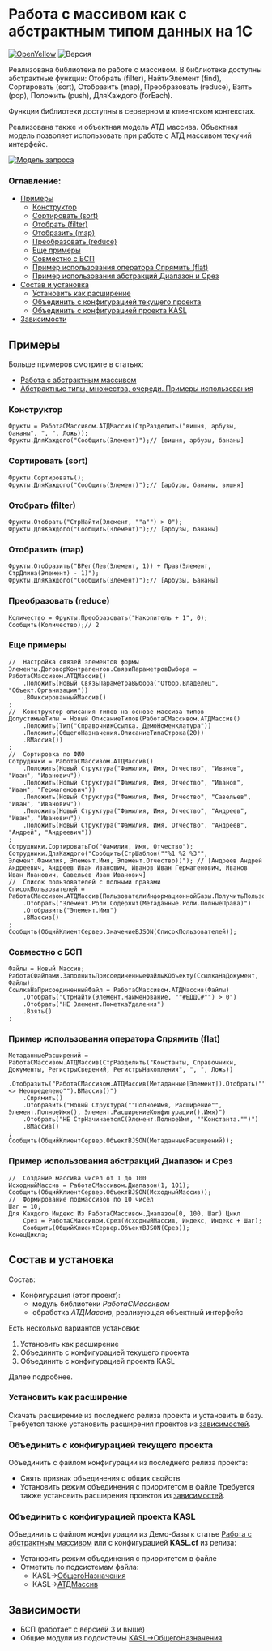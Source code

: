 # Работа с массивом как с абстрактным типом данных на 1С

[![OpenYellow](https://img.shields.io/endpoint?url=https://openyellow.org/data/badges/1/382631462.json)](https://openyellow.org/grid?data=top&repo=382631462) ![Версия](https://img.shields.io/badge/Версия_1С-8.3.24-yellow)

Реализована библиотека по работе с массивом. В библиотеке доступны абстрактные функции: Отобрать (filter), НайтиЭлемент (find), Сортировать (sort), Отобразить (map), Преобразовать (reduce), Взять (pop), Положить (push), ДляКаждого (forEach).

Функции библиотеки доступны в серверном и клиентском контекстах.

Реализована также и объектная модель АТД массива. Объектная модель позволяет использовать при работе с АТД массивом текучий интерфейс.

[![Модель запроса](https://infostart.ru/bitrix/templates/sandbox_empty/assets/tpl/abo/img/logo.svg)](infostart.ru/1c/articles/1473034/)
### Оглавление:
- [Примеры](#примеры)
	- [Конструктор](#конструктор)
	- [Сортировать (sort)](#сортировать-sort)
	- [Отобрать (filter)](#отобрать-filter)
	- [Отобразить (map)](#отобразить-map)
	- [Преобразовать (reduce)](#преобразовать-reduce)
	- [Еще примеры](#еще-примеры)
	- [Совместно с БСП](#совместно-с-бсп)
	- [Пример использования оператора Спрямить (flat)](#пример-использования-оператора-спрямить-flat)
	- [Пример использования абстракций Диапазон и Срез](#пример-использования-абстракций-диапазон-и-срез)
- [Состав и установка](#состав-и-установка)
	- [Установить как расширение](#установить-как-расширение)
	- [Объединить с конфигурацией текущего проекта](#объединить-с-конфигурацией-текущего-проекта)
	- [Объединить с конфигурацией проекта KASL](#объединить-с-конфигурацией-проекта-kasl)
- [Зависимости](#зависимости)

## Примеры

Больше примеров смотрите в статьях:
- [Работа с абстрактным массивом](https://infostart.ru/1c/articles/1473034/)
- [Абстрактные типы, множества, очереди. Примеры использования](https://infostart.ru/1c/2093459/)

### Конструктор

```bsl
Фрукты = РаботаСМассивом.АТДМассив(СтрРазделить("вишня, арбузы, бананы", ", ", Ложь));
Фрукты.ДляКаждого("Сообщить(Элемент)");// [вишня, арбузы, бананы]
```
### Сортировать (sort)

```bsl
Фрукты.Сортировать();
Фрукты.ДляКаждого("Сообщить(Элемент)");// [арбузы, бананы, вишня]
```
### Отобрать (filter)

```bsl
Фрукты.Отобрать("СтрНайти(Элемент, ""а"") > 0");
Фрукты.ДляКаждого("Сообщить(Элемент)");// [арбузы, бананы]
```
### Отобразить (map)

```bsl
Фрукты.Отобразить("ВРег(Лев(Элемент, 1)) + Прав(Элемент, СтрДлина(Элемент) - 1)");
Фрукты.ДляКаждого("Сообщить(Элемент)");// [Арбузы, Бананы]
```
### Преобразовать (reduce)

```bsl
Количество = Фрукты.Преобразовать("Накопитель + 1", 0);
Сообщить(Количество);// 2
```
### Еще примеры

```bsl
//  Настройка связей элементов формы
Элементы.ДоговорКонтрагентов.СвязиПараметровВыбора = РаботаСМассивом.АТДМассив()
    .Положить(Новый СвязьПараметраВыбора("Отбор.Владелец", "Объект.Организация"))
    .ВФиксированныйМассив()
;
//  Конструктор описания типов на основе массива типов
ДопустимыеТипы = Новый ОписаниеТипов(РаботаСМассивом.АТДМассив()
    .Положить(Тип("СправочникСсылка._ДемоНоменклатура"))
    .Положить(ОбщегоНазначения.ОписаниеТипаСтрока(20))
    .ВМассив())
;
//  Сортировка по ФИО
Сотрудники = РаботаСМассивом.АТДМассив()
    .Положить(Новый Структура("Фамилия, Имя, Отчество", "Иванов", "Иван", "Иванович"))
    .Положить(Новый Структура("Фамилия, Имя, Отчество", "Иванов", "Иван", "Гермагенович"))
    .Положить(Новый Структура("Фамилия, Имя, Отчество", "Савельев", "Иван", "Иванович"))
    .Положить(Новый Структура("Фамилия, Имя, Отчество", "Андреев", "Иван", "Иванович"))
    .Положить(Новый Структура("Фамилия, Имя, Отчество", "Андреев", "Андрей", "Андреевич"))
;
Сотрудники.СортироватьПо("Фамилия, Имя, Отчество");
Сотрудники.ДляКаждого("Сообщить(СтрШаблон(""%1 %2 %3"", Элемент.Фамилия, Элемент.Имя, Элемент.Отчество))"); // [Андреев Андрей Андреевич, Андреев Иван Иванович, Иванов Иван Гермагенович, Иванов Иван Иванович, Савельев Иван Иванович]
//  Список пользователей с полными правами
СписокПользователей = РаботаСМассивом.АТДМассив(ПользователиИнформационнойБазы.ПолучитьПользователей())
    .Отобрать("Элемент.Роли.Содержит(Метаданные.Роли.ПолныеПрава)")
    .Отобразить("Элемент.Имя")
    .ВМассив()
;
Сообщить(ОбщийКлиентСервер.ЗначениеВJSON(СписокПользователей));
```
### Совместно с БСП

```bsl
Файлы = Новый Массив;
РаботаСФайлами.ЗаполнитьПрисоединенныеФайлыКОбъекту(СсылкаНаДокумент, Файлы);
СсылкаНаПрисоединенныйФайл = РаботаСМассивом.АТДМассив(Файлы)
    .Отобрать("СтрНайти(Элемент.Наименование, ""#БДДС#"") > 0")
    .Отобрать("НЕ Элемент.ПометкаУдаления")
    .Взять()
;
```
### Пример использования оператора Спрямить (flat)

```bsl
МетаданныеРасширений = РаботаСМассивом.АТДМассив(СтрРазделить("Константы, Справочники, Документы, РегистрыСведений, РегистрыНакопления", ", ", Ложь))
    .Отобразить("РаботаСМассивом.АТДМассив(Метаданные[Элемент]).Отобрать(""Элемент.РасширениеКонфигурации() <> Неопределено"").ВМассив()")
    .Спрямить()
    .Отобразить("Новый Структура(""ПолноеИмя, Расширение"", Элемент.ПолноеИмя(), Элемент.РасширениеКонфигурации().Имя)")
    .Отобрать("НЕ СтрНачинаетсяС(Элемент.ПолноеИмя, ""Константа."")")
    .ВМассив()
;
Сообщить(ОбщийКлиентСервер.ОбъектВJSON(МетаданныеРасширений));
```
### Пример использования абстракций Диапазон и Срез

```bsl
//  Создание массива чисел от 1 до 100
ИсходныйМассив = РаботаСМассивом.Диапазон(1, 101);
Сообщить(ОбщийКлиентСервер.ОбъектВJSON(ИсходныйМассив));
//  Формирование подмассивов по 10 чисел
Шаг = 10;
Для Каждого Индекс Из РаботаСМассивом.Диапазон(0, 100, Шаг) Цикл
    Срез = РаботаСМассивом.Срез(ИсходныйМассив, Индекс, Индекс + Шаг);
    Сообщить(ОбщийКлиентСервер.ОбъектВJSON(Срез));
КонецЦикла;
```
## Состав и установка

Состав:
- Конфигурация (этот проект):
	- модуль библиотеки *РаботаСМассивом*
	- обработка *АТДМассив*, реализующая объектный интерфейс

Есть несколько вариантов установки:
1. Установить как расширение
2. Объединить с конфигурацией текущего проекта
3. Объединить с конфигурацией проекта KASL

Далее подробнее.
### Установить как расширение

Скачать расширение из последнего релиза проекта и установить в базу.
Требуется также установить расширения проектов из [зависимостей](#зависимости).
### Объединить с конфигурацией текущего проекта

Объединить с файлом конфигурации из последнего релиза проекта:
- Снять признак объединения с общих свойств
- Установить режим объединения с приоритетом в файле
Требуется также установить расширения проектов из [зависимостей](#зависимости).
### Объединить с конфигурацией проекта KASL

Объединить с файлом конфигурации из Демо-базы к статье [Работа с абстрактным массивом](https://infostart.ru/1c/articles/1473034/) или с конфигурацией **KASL.cf** из релиза:
- Установить режим объединения с приоритетом в файле
- Отметить по подсистемам файла:
	- KASL->[ОбщегоНазначения](https://github.com/KalyakinAG/common)
	- KASL->[АТДМассив](https://github.com/KalyakinAG/adt-array)
## Зависимости

- БСП (работает с версией 3 и выше)
- Общие модули из подсистемы [KASL->ОбщегоНазначения](https://github.com/KalyakinAG/common)
